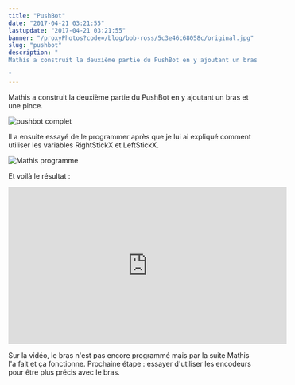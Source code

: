 ```yaml
---
title: "PushBot"
date: "2017-04-21 03:21:55"
lastupdate: "2017-04-21 03:21:55"
banner: "/proxyPhotos?code=/blog/bob-ross/5c3e46c68058c/original.jpg"
slug: "pushbot"
description: " 
Mathis a construit la deuxième partie du PushBot en y ajoutant un bras et une pince.

"
---
```

Mathis a construit la deuxième partie du PushBot en y ajoutant un bras et une pince.

![pushbot complet](/proxyPhotos?code=/blog/bob-ross/5c3e46c71568b/50.jpg)

Il a ensuite essayé de le programmer après que je lui ai expliqué comment utiliser les variables RightStickX et LeftStickX.

![Mathis programme](/proxyPhotos?code=/blog/bob-ross/5c3e46c78e479/50.jpg)

Et voilà le résultat :

<iframe width="560" height="315" src="https://www.youtube-nocookie.com/embed/8qyiC0ZID1g" frameborder="0" allow="accelerometer; autoplay; encrypted-media; gyroscope; picture-in-picture" allowfullscreen></iframe>

Sur la vidéo, le bras n'est pas encore programmé mais par la suite Mathis l'a fait et ça fonctionne.
Prochaine étape : essayer d'utiliser les encodeurs pour être plus précis avec le bras.


    